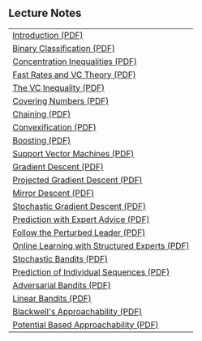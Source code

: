<h2>Lecture Notes</h2>
<table class="tablewidth75" summary="See table caption for summary.">
<tbody>
<tr class="row">
<td><a href="MIT18_657F15_L1.pdf" data-smd-id="s105">Introduction (PDF)</a></td>
</tr>
<tr class="alt-row">
<td><a href="MIT18_657F15_L2.pdf" data-smd-id="s106">Binary Classification (PDF)</a>&nbsp;</td>
</tr>
<tr class="row">
<td><a href="MIT18_657F15_L3.pdf" data-smd-id="s107">Concentration Inequalities (PDF)</a>&nbsp;</td>
</tr>
<tr class="alt-row">
<td><a href="MIT18_657F15_L4.pdf" data-smd-id="s108">Fast Rates and VC Theory (PDF)</a>&nbsp;</td>
</tr>
<tr class="row">
<td><a href="MIT18_657F15_L5.pdf" data-smd-id="s109">The VC Inequality (PDF)</a></td>
</tr>
<tr class="alt-row">
<td><a href="MIT18_657F15_L6.pdf" data-smd-id="s110">Covering Numbers (PDF)</a>&nbsp;</td>
</tr>
<tr class="row">
<td><a href="MIT18_657F15_L7.pdf" data-smd-id="s111">Chaining (PDF)</a>&nbsp;</td>
</tr>
<tr class="alt-row">
<td><a href="MIT18_657F15_L8.pdf" data-smd-id="s112">Convexification (PDF)</a>&nbsp;</td>
</tr>
<tr class="row">
<td><a href="MIT18_657F15_L9.pdf" data-smd-id="s113">Boosting (PDF)</a>&nbsp;</td>
</tr>
<tr class="alt-row">
<td><a href="MIT18_657F15_L10.pdf" data-smd-id="s114">Support Vector Machines (PDF)</a></td>
</tr>
<tr class="row">
<td><a href="MIT18_657F15_L11.pdf" data-smd-id="s115">Gradient Descent (PDF)</a>&nbsp;</td>
</tr>
<tr class="alt-row">
<td><a href="MIT18_657F15_L12.pdf" data-smd-id="s116">Projected Gradient Descent (PDF)</a></td>
</tr>
<tr class="row">
<td><a href="MIT18_657F15_L13.pdf" data-smd-id="s117">Mirror Descent (PDF)</a>&nbsp;</td>
</tr>
<tr class="alt-row">
<td><a href="MIT18_657F15_L14.pdf" data-smd-id="s118">Stochastic Gradient Descent (PDF)</a></td>
</tr>
<tr class="row">
<td><a href="MIT18_657F15_L15.pdf" data-smd-id="s119">Prediction with Expert Advice (PDF)</a>&nbsp;</td>
</tr>
<tr class="alt-row">
<td><a href="MIT18_657F15_L16.pdf" data-smd-id="s120">Follow the Perturbed Leader (PDF)</a></td>
</tr>
<tr class="row">
<td><a href="MIT18_657F15_L17.pdf" data-smd-id="s121">Online Learning with Structured Experts (PDF)</a></td>
</tr>
<tr class="alt-row">
<td><a href="MIT18_657F15_L18.pdf" data-smd-id="s122">Stochastic Bandits (PDF)</a></td>
</tr>
<tr class="row">
<td><a href="MIT18_657F15_L19.pdf" data-smd-id="s123">Prediction of Individual Sequences (PDF)</a></td>
</tr>
<tr class="alt-row">
<td><a href="MIT18_657F15_L20.pdf" data-smd-id="s124">Adversarial Bandits (PDF)</a>&nbsp;</td>
</tr>
<tr class="row">
<td><a href="MIT18_657F15_L21.pdf" data-smd-id="s125">Linear Bandits (PDF)</a>&nbsp;</td>
</tr>
<tr class="alt-row">
<td><a href="MIT18_657F15_L22.pdf" data-smd-id="s126">Blackwell's Approachability (PDF)</a></td>
</tr>
<tr class="row">
<td><a href="MIT18_657F15_L23.pdf" data-smd-id="s127">Potential Based Approachability (PDF)</a>&nbsp;</td>
</tr>
</tbody>
</table>
</br>
